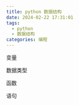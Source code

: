 ```yaml
---
title: python 数据结构
date: 2024-02-22 17:31:01
tags: 
  - python
  - 数据结构
categories: 编程
---
```


变量

数据类型

函数

语句